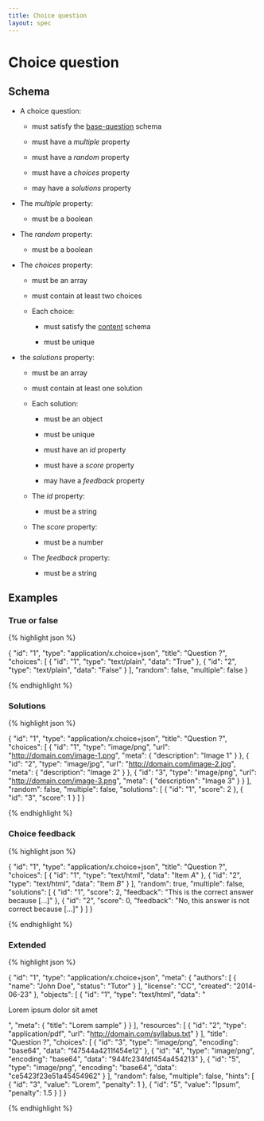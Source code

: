 ```yaml
---
title: Choice question
layout: spec
---
```


# Choice question

## Schema

* A choice question:

  * must satisfy the [base-question](base-question.html) schema

  * must have a *multiple* property

  * must have a *random* property

  * must have a *choices* property

  * may have a *solutions* property

* The *multiple* property:

  * must be a boolean

* The *random* property:

  * must be a boolean

* The *choices* property:

  * must be an array

  * must contain at least two choices

  * Each choice:

    * must satisfy the [content](content.html) schema

    * must be unique

* the *solutions* property:

  * must be an array

  * must contain at least one solution

  * Each solution:

    * must be an object

    * must be unique

    * must have an *id* property

    * must have a *score* property

    * may have a *feedback* property

  * The *id* property:

    * must be a string

  * The *score* property:

    * must be a number

  * The *feedback* property:

    * must be a string

## Examples

### True or false

{% highlight json %}

{
  "id": "1",
  "type": "application/x.choice+json",
  "title": "Question ?",
  "choices": [
    {
      "id": "1",
      "type": "text/plain",
      "data": "True"
    },
    {
      "id": "2",
      "type": "text/plain",
      "data": "False"
    }
  ],
  "random": false,
  "multiple": false
}

{% endhighlight %}

### Solutions

{% highlight json %}

{
  "id": "1",
  "type": "application/x.choice+json",
  "title": "Question ?",
  "choices": [
    {
      "id": "1",
      "type": "image/png",
      "url": "http://domain.com/image-1.png",
      "meta": {
        "description": "Image 1"
      }
    },
    {
      "id": "2",
      "type": "image/jpg",
      "url": "http://domain.com/image-2.jpg",
      "meta": {
        "description": "Image 2"
      }
    },
    {
      "id": "3",
      "type": "image/png",
      "url": "http://domain.com/image-3.png",
      "meta": {
        "description": "Image 3"
      }
    }
  ],
  "random": false,
  "multiple": false,
  "solutions": [
    {
      "id": "1",
      "score": 2
    },
    {
      "id": "3",
      "score": 1
    }
  ]
}

{% endhighlight %}

### Choice feedback

{% highlight json %}

{
  "id": "1",
  "type": "application/x.choice+json",
  "title": "Question ?",
  "choices": [
    {
      "id": "1",
      "type": "text/html",
      "data": "Item <em>A</em>"
    },
    {
      "id": "2",
      "type": "text/html",
      "data": "Item <em>B</em>"
    }
  ],
  "random": true,
  "multiple": false,
  "solutions": [
    {
      "id": "1",
      "score": 2,
      "feedback": "This is the correct answer because [...]"
    },
    {
      "id": "2",
      "score": 0,
      "feedback": "No, this answer is not correct because [...]"
    }
  ]
}

{% endhighlight %}

### Extended

{% highlight json %}

{
  "id": "1",
  "type": "application/x.choice+json",
  "meta": {
    "authors": [
      {
        "name": "John Doe",
        "status": "Tutor"
      }
    ],
    "license": "CC",
    "created": "2014-06-23"
  },
  "objects": [
    {
      "id": "1",
      "type": "text/html",
      "data": "<p>Lorem ipsum dolor sit amet</p>",
      "meta": {
        "title": "Lorem sample"
      }
    }
  ],
  "resources": [
    {
      "id": "2",
      "type": "application/pdf",
      "url": "http://domain.com/syllabus.txt"
    }
  ],
  "title": "Question ?",
  "choices": [
    {
      "id": "3",
      "type": "image/png",
      "encoding": "base64",
      "data": "f47544a4211f454e12"
    },
    {
      "id": "4",
      "type": "image/png",
      "encoding": "base64",
      "data": "944fc234fdf454a454213"
    },
    {
      "id": "5",
      "type": "image/png",
      "encoding": "base64",
      "data": "ce5423f23e51a45454962"
    }
  ],
  "random": false,
  "multiple": false,
  "hints": [
    {
      "id": "3",
      "value": "Lorem",
      "penalty": 1
    },
    {
      "id": "5",
      "value": "Ipsum",
      "penalty": 1.5
    }
  ]
}

{% endhighlight %}

